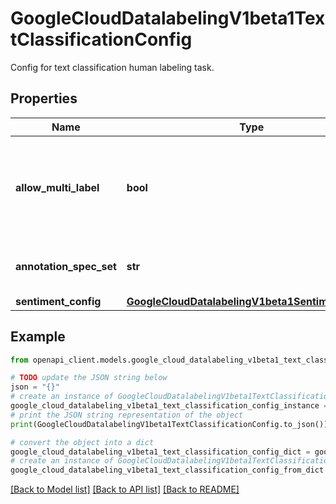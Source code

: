 # GoogleCloudDatalabelingV1beta1TextClassificationConfig

Config for text classification human labeling task.

## Properties

Name | Type | Description | Notes
------------ | ------------- | ------------- | -------------
**allow_multi_label** | **bool** | Optional. If allow_multi_label is true, contributors are able to choose multiple labels for one text segment. | [optional] 
**annotation_spec_set** | **str** | Required. Annotation spec set resource name. | [optional] 
**sentiment_config** | [**GoogleCloudDatalabelingV1beta1SentimentConfig**](GoogleCloudDatalabelingV1beta1SentimentConfig.md) |  | [optional] 

## Example

```python
from openapi_client.models.google_cloud_datalabeling_v1beta1_text_classification_config import GoogleCloudDatalabelingV1beta1TextClassificationConfig

# TODO update the JSON string below
json = "{}"
# create an instance of GoogleCloudDatalabelingV1beta1TextClassificationConfig from a JSON string
google_cloud_datalabeling_v1beta1_text_classification_config_instance = GoogleCloudDatalabelingV1beta1TextClassificationConfig.from_json(json)
# print the JSON string representation of the object
print(GoogleCloudDatalabelingV1beta1TextClassificationConfig.to_json())

# convert the object into a dict
google_cloud_datalabeling_v1beta1_text_classification_config_dict = google_cloud_datalabeling_v1beta1_text_classification_config_instance.to_dict()
# create an instance of GoogleCloudDatalabelingV1beta1TextClassificationConfig from a dict
google_cloud_datalabeling_v1beta1_text_classification_config_from_dict = GoogleCloudDatalabelingV1beta1TextClassificationConfig.from_dict(google_cloud_datalabeling_v1beta1_text_classification_config_dict)
```
[[Back to Model list]](../README.md#documentation-for-models) [[Back to API list]](../README.md#documentation-for-api-endpoints) [[Back to README]](../README.md)


